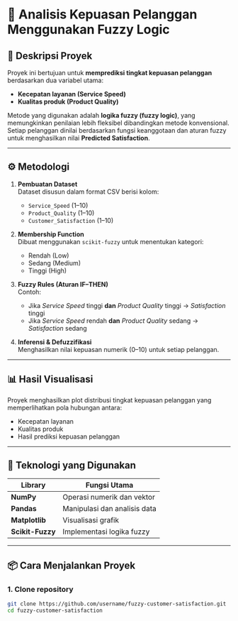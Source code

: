# 🧠 Analisis Kepuasan Pelanggan Menggunakan Fuzzy Logic

## 📘 Deskripsi Proyek
Proyek ini bertujuan untuk **memprediksi tingkat kepuasan pelanggan** berdasarkan dua variabel utama:
- **Kecepatan layanan (Service Speed)**
- **Kualitas produk (Product Quality)**

Metode yang digunakan adalah **logika fuzzy (fuzzy logic)**, yang memungkinkan penilaian lebih fleksibel dibandingkan metode konvensional.  
Setiap pelanggan dinilai berdasarkan fungsi keanggotaan dan aturan fuzzy untuk menghasilkan nilai **Predicted Satisfaction**.

---

## ⚙️ Metodologi

1. **Pembuatan Dataset**  
   Dataset disusun dalam format CSV berisi kolom:
   - `Service_Speed` (1–10)
   - `Product_Quality` (1–10)
   - `Customer_Satisfaction` (1–10)

2. **Membership Function**  
   Dibuat menggunakan `scikit-fuzzy` untuk menentukan kategori:
   - Rendah (Low)
   - Sedang (Medium)
   - Tinggi (High)

3. **Fuzzy Rules (Aturan IF–THEN)**  
   Contoh:
   - Jika *Service Speed* tinggi **dan** *Product Quality* tinggi → *Satisfaction* tinggi  
   - Jika *Service Speed* rendah **dan** *Product Quality* sedang → *Satisfaction* sedang

4. **Inferensi & Defuzzifikasi**  
   Menghasilkan nilai kepuasan numerik (0–10) untuk setiap pelanggan.

---

## 📊 Hasil Visualisasi
Proyek menghasilkan plot distribusi tingkat kepuasan pelanggan yang memperlihatkan pola hubungan antara:
- Kecepatan layanan
- Kualitas produk
- Hasil prediksi kepuasan pelanggan

---

## 🧩 Teknologi yang Digunakan
| Library | Fungsi Utama |
|----------|---------------|
| **NumPy** | Operasi numerik dan vektor |
| **Pandas** | Manipulasi dan analisis data |
| **Matplotlib** | Visualisasi grafik |
| **Scikit-Fuzzy** | Implementasi logika fuzzy |

---

## 📦 Cara Menjalankan Proyek

### 1. Clone repository
```bash
git clone https://github.com/username/fuzzy-customer-satisfaction.git
cd fuzzy-customer-satisfaction

